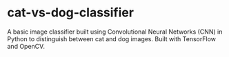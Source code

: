 # cat-vs-dog-classifier
A basic image classifier built using Convolutional Neural Networks (CNN) in Python to distinguish between cat and dog images. Built with TensorFlow and OpenCV.
